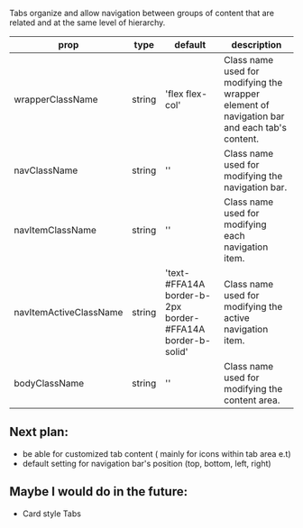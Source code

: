 Tabs organize and allow navigation between groups of content that are related and at the same level of hierarchy.

| prop             | type   | default | description                         |
| ---------------- | ------ | ------- | ----------------------------------- |
| wrapperClassName | string | 'flex flex-col'      | Class name used for modifying the wrapper element of navigation bar and each tab's content. |
| navClassName     | string | ''      | Class name used for modifying the navigation bar. |
| navItemClassName | string | ''      | Class name used for modifying each navigation item. |
| navItemActiveClassName | string | 'text-#FFA14A border-b-2px border-#FFA14A border-b-solid'      | Class name used for modifying the active navigation item. |
| bodyClassName | string | ''      | Class name used for modifying the content area. |

## Next plan:
* be able for customized tab content ( mainly for icons within tab area e.t)
* default setting for navigation bar's position (top, bottom, left, right)

## Maybe I would do in the future:
* Card style Tabs

